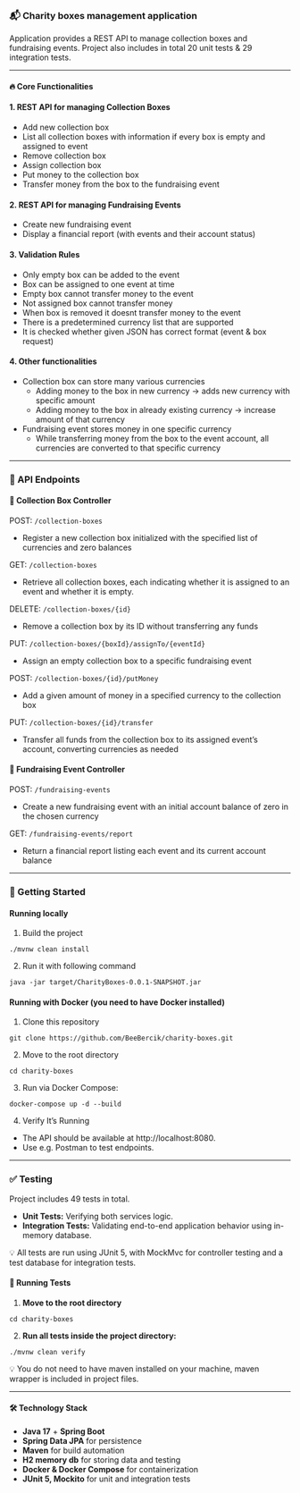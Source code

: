 ### 📬 Charity boxes management application

Application provides a REST API to manage collection boxes and fundraising events.
Project also includes in total 20 unit tests & 29 integration tests.

---

#### 🔥 Core Functionalities

#### 1. REST API for managing Collection Boxes 
- Add new collection box
- List all collection boxes with information if every box is empty and assigned to event
- Remove collection box
- Assign collection box
- Put money to the collection box
- Transfer money from the box to the fundraising event

#### 2. REST API for managing Fundraising Events
- Create new fundraising event
- Display a financial report (with events and their account status)

#### 3. Validation Rules
- Only empty box can be added to the event
- Box can be assigned to one event at time
- Empty box cannot transfer money to the event
- Not assigned box cannot transfer money
- When box is removed it doesnt transfer money to the event
- There is a predetermined currency list that are supported
- It is checked whether given JSON has correct format (event & box request)

#### 4. Other functionalities
- Collection box can store many various currencies
  - Adding money to the box in new currency -> adds new currency with specific amount
  - Adding money to the box in already existing currency -> increase amount of that currency 
- Fundraising event stores money in one specific currency
    - While transferring money from the box to the event account, all currencies are converted to that specific currency
---

### 📌 API Endpoints

#### 🔻 Collection Box Controller
POST: ```/collection-boxes```
- Register a new collection box initialized with the specified list of currencies and zero balances

GET: ```/collection-boxes```
- Retrieve all collection boxes, each indicating whether it is assigned to an event and whether it is empty.

DELETE: ```/collection-boxes/{id}```
- Remove a collection box by its ID without transferring any funds

PUT: ```/collection-boxes/{boxId}/assignTo/{eventId}```
-  Assign an empty collection box to a specific fundraising event

POST: ```/collection-boxes/{id}/putMoney```
- Add a given amount of money in a specified currency to the collection box

PUT: ```/collection-boxes/{id}/transfer```
- Transfer all funds from the collection box to its assigned event’s account, converting currencies as needed

#### 🔻 Fundraising Event Controller
POST: ```/fundraising-events```
- Create a new fundraising event with an initial account balance of zero in the chosen currency

GET: ```/fundraising-events/report```
- Return a financial report listing each event and its current account balance

---

### 🚀 Getting Started

#### Running locally
1. Build the project
```
./mvnw clean install
```
2. Run it with following command
```
java -jar target/CharityBoxes-0.0.1-SNAPSHOT.jar
```

#### Running with Docker (you need to have Docker installed)
1. Clone this repository<br>
```
git clone https://github.com/BeeBercik/charity-boxes.git
```
2. Move to the root directory<br>
```
cd charity-boxes
``` 
3. Run via Docker Compose:<br>
```
docker-compose up -d --build
```

4. Verify It’s Running
- The API should be available at http://localhost:8080.
- Use e.g. Postman to test endpoints.

---

### ✅ Testing

Project includes 49 tests in total.
- **Unit Tests:** Verifying both services logic.
- **Integration Tests:** Validating end-to-end application behavior using in-memory database.

💡 All tests are run using JUnit 5, with MockMvc for controller testing and a test database for integration tests.

#### 🔻 Running Tests
1. **Move to the root directory**<br>
```
cd charity-boxes
```
2. **Run all tests inside the project directory:**<br>
```
./mvnw clean verify
```

💡 You do not need to have maven installed on your machine, maven wrapper is included in project files.

--- 

#### 🛠️  Technology Stack
- **Java 17** + **Spring Boot**
- **Spring Data JPA** for persistence
- **Maven** for build automation
- **H2 memory db** for storing data and testing
- **Docker & Docker Compose** for containerization
- **JUnit 5, Mockito** for unit and integration tests

